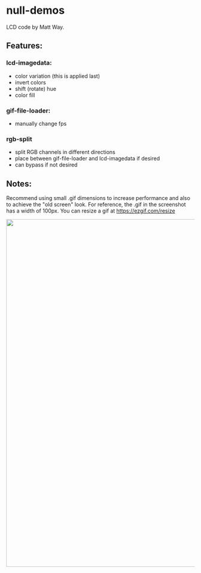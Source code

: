 # null-demos
LCD code by Matt Way.

## Features:

### lcd-imagedata:
- color variation (this is applied last)
- invert colors
- shift (rotate) hue
- color fill

### gif-file-loader:
- manually change fps

### rgb-split
- split RGB channels in different directions
- place between gif-file-loader and lcd-imagedata if desired
- can bypass if not desired

## Notes:

Recommend using small .gif dimensions to increase performance and also to achieve the "old screen" look. For reference, the .gif in the screenshot has a width of 100px. You can resize a gif at https://ezgif.com/resize

<img width="929" src="https://user-images.githubusercontent.com/22250686/161350768-ef928d9b-2796-4581-98b6-8ab532ed329c.png">
